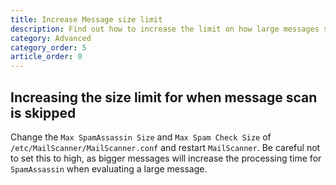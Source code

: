 ```yaml
---
title: Increase Message size limit
description: Find out how to increase the limit on how large messages should be before MailGuardian will not scan them
category: Advanced
category_order: 5
article_order: 0
---
```


## Increasing the size limit for when message scan is skipped
Change the `Max SpamAssassin Size` and `Max Spam Check Size` of `/etc/MailScanner/MailScanner.conf` and restart `MailScanner`. Be careful not to set this to high, as bigger messages will increase the processing time for `SpamAssassin` when evaluating a large message.